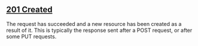 ## [201 Created](https://developer.mozilla.org/en-US/docs/Web/HTTP/Status/201)
The request has succeeded and a new resource has been created as a result of it. This is typically the response sent after a POST request, or after some PUT requests.
